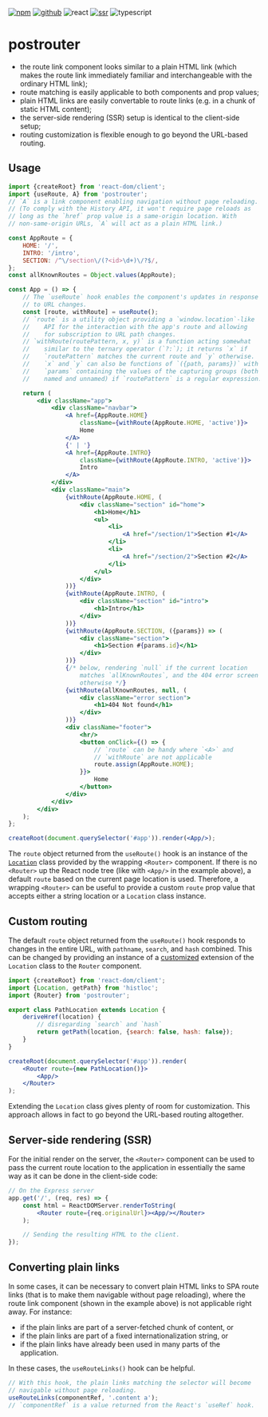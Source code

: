 [![npm](https://img.shields.io/npm/v/postrouter?labelColor=royalblue&color=royalblue&style=flat-square)](https://www.npmjs.com/package/postrouter) [![github](https://img.shields.io/badge/-github-royalblue?labelColor=royalblue&color=royalblue&style=flat-square&logo=github)](https://github.com/axtk/postrouter) ![react](https://img.shields.io/badge/%23-react-345?labelColor=345&color=345&style=flat-square) [![ssr](https://img.shields.io/badge/%23-ssr-345?labelColor=345&color=345&style=flat-square)](#server-side-rendering-ssr) ![typescript](https://img.shields.io/badge/%23-typescript-345?labelColor=345&color=345&style=flat-square)

# postrouter

- the route link component looks similar to a plain HTML link (which makes the route link immediately familiar and interchangeable with the ordinary HTML link);
- route matching is easily applicable to both components and prop values;
- plain HTML links are easily convertable to route links (e.g. in a chunk of static HTML content);
- the server-side rendering (SSR) setup is identical to the client-side setup;
- routing customization is flexible enough to go beyond the URL-based routing.

## Usage

```jsx
import {createRoot} from 'react-dom/client';
import {useRoute, A} from 'postrouter';
// `A` is a link component enabling navigation without page reloading.
// (To comply with the History API, it won't require page reloads as
// long as the `href` prop value is a same-origin location. With
// non-same-origin URLs, `A` will act as a plain HTML link.)

const AppRoute = {
    HOME: '/',
    INTRO: '/intro',
    SECTION: /^\/section\/(?<id>\d+)\/?$/,
};
const allKnownRoutes = Object.values(AppRoute);

const App = () => {
    // The `useRoute` hook enables the component's updates in response
    // to URL changes.
    const [route, withRoute] = useRoute();
    // `route` is a utility object providing a `window.location`-like
    //    API for the interaction with the app's route and allowing
    //    for subscription to URL path changes.
    // `withRoute(routePattern, x, y)` is a function acting somewhat
    //    similar to the ternary operator (`?:`); it returns `x` if
    //    `routePattern` matches the current route and `y` otherwise.
    //    `x` and `y` can also be functions of `({path, params})` with
    //    `params` containing the values of the capturing groups (both
    //    named and unnamed) if `routePattern` is a regular expression.

    return (
        <div className="app">
            <div className="navbar">
                <A href={AppRoute.HOME}
                    className={withRoute(AppRoute.HOME, 'active')}>
                    Home
                </A>
                {' | '}
                <A href={AppRoute.INTRO}
                    className={withRoute(AppRoute.INTRO, 'active')}>
                    Intro
                </A>
            </div>
            <div className="main">
                {withRoute(AppRoute.HOME, (
                    <div className="section" id="home">
                        <h1>Home</h1>
                        <ul>
                            <li>
                                <A href="/section/1">Section #1</A>
                            </li>
                            <li>
                                <A href="/section/2">Section #2</A>
                            </li>
                        </ul>
                    </div>
                ))}
                {withRoute(AppRoute.INTRO, (
                    <div className="section" id="intro">
                        <h1>Intro</h1>
                    </div>
                ))}
                {withRoute(AppRoute.SECTION, ({params}) => (
                    <div className="section">
                        <h1>Section #{params.id}</h1>
                    </div>
                ))}
                {/* below, rendering `null` if the current location
                    matches `allKnownRoutes`, and the 404 error screen
                    otherwise */}
                {withRoute(allKnownRoutes, null, (
                    <div className="error section">
                        <h1>404 Not found</h1>
                    </div>
                ))}
                <div className="footer">
                    <hr/>
                    <button onClick={() => {
                        // `route` can be handy where `<A>` and
                        // `withRoute` are not applicable
                        route.assign(AppRoute.HOME);
                    }}>
                        Home
                    </button>
                </div>
            </div>
        </div>
    );
};

createRoot(document.querySelector('#app')).render(<App/>);
```

The `route` object returned from the `useRoute()` hook is an instance of the [`Location`](https://www.npmjs.com/package/histloc) class provided by the wrapping `<Router>` component. If there is no `<Router>` up the React node tree (like with `<App/>` in the example above), a default `route` based on the current page location is used. Therefore, a wrapping `<Router>` can be useful to provide a custom `route` prop value that accepts either a string location or a `Location` class instance.

## Custom routing

The default `route` object returned from the `useRoute()` hook responds to changes in the entire URL, with `pathname`, `search`, and `hash` combined. This can be changed by providing an instance of a [customized](https://www.npmjs.com/package/histloc#custom-behavior) extension of the `Location` class to the `Router` component.

```jsx
import {createRoot} from 'react-dom/client';
import {Location, getPath} from 'histloc';
import {Router} from 'postrouter';

export class PathLocation extends Location {
    deriveHref(location) {
        // disregarding `search` and `hash`
        return getPath(location, {search: false, hash: false});
    }
}

createRoot(document.querySelector('#app')).render(
    <Router route={new PathLocation()}>
        <App/>
    </Router>
);
```

Extending the `Location` class gives plenty of room for customization. This approach allows in fact to go beyond the URL-based routing altogether.

## Server-side rendering (SSR)

For the initial render on the server, the `<Router>` component can be used to pass the current route location to the application in essentially the same way as it can be done in the client-side code:

```jsx
// On the Express server
app.get('/', (req, res) => {
    const html = ReactDOMServer.renderToString(
        <Router route={req.originalUrl}><App/></Router>
    );

    // Sending the resulting HTML to the client.
});
```

## Converting plain links

In some cases, it can be necessary to convert plain HTML links to SPA route links (that is to make them navigable without page reloading), where the route link component (shown in the example above) is not applicable right away. For instance:

- if the plain links are part of a server-fetched chunk of content, or
- if the plain links are part of a fixed internationalization string, or
- if the plain links have already been used in many parts of the application.

In these cases, the `useRouteLinks()` hook can be helpful.

```js
// With this hook, the plain links matching the selector will become
// navigable without page reloading.
useRouteLinks(componentRef, '.content a');
// `componentRef` is a value returned from the React's `useRef` hook.
```
